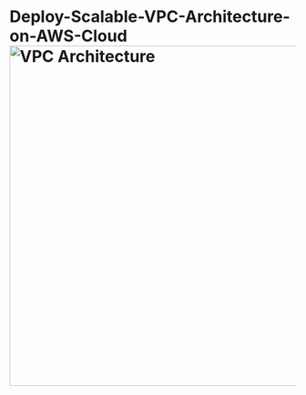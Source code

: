 # Deploy-Scalable-VPC-Architecture-on-AWS-Cloud <img width="973" height="598" alt="VPC Architecture" src="https://github.com/user-attachments/assets/9b30a6bd-cf03-4e35-84a0-dbc68aa3fa7c" />
